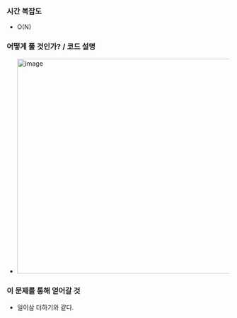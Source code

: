 ### 시간 복잡도
- O(N)

### 어떻게 풀 것인가? / 코드 설명
- <img width="486" alt="image" src="https://user-images.githubusercontent.com/71162390/217431752-4fccfe07-c3e4-4224-bee0-9cc0e9930f7b.png">

### 이 문제를 통해 얻어갈 것
- 일이삼 더하기와 같다.